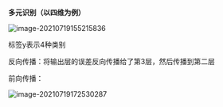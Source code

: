 **多元识别（以四维为例）**

![image-20210719155215836](https://raw.githubusercontent.com/letMeEmoForAWhile/typoraImage/main/img/image-20210719155215836.png)

标签y表示4种类别

反向传播：将输出层的误差反向传播给了第3层，然后传播到第二层

前向传播：

![image-20210719172530287](https://raw.githubusercontent.com/letMeEmoForAWhile/typoraImage/main/img/image-20210719172530287.png)